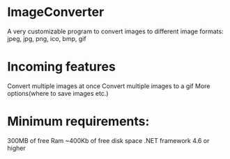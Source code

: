 # ImageConverter
A very customizable program to convert images to different image formats: jpeg, jpg, png, ico, bmp, gif

# Incoming features
Convert multiple images at once
Convert multiple images to a gif
More options(where to save images etc.)


# Minimum requirements:
300MB of free Ram
~400Kb of free disk space
.NET framework 4.6 or higher

